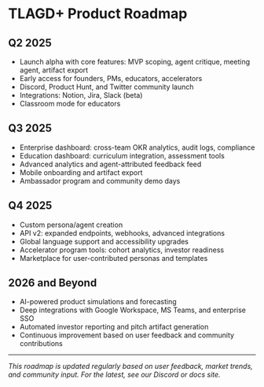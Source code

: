 # TLAGD+ Product Roadmap

## Q2 2025
- Launch alpha with core features: MVP scoping, agent critique, meeting agent, artifact export
- Early access for founders, PMs, educators, accelerators
- Discord, Product Hunt, and Twitter community launch
- Integrations: Notion, Jira, Slack (beta)
- Classroom mode for educators

## Q3 2025
- Enterprise dashboard: cross-team OKR analytics, audit logs, compliance
- Education dashboard: curriculum integration, assessment tools
- Advanced analytics and agent-attributed feedback feed
- Mobile onboarding and artifact export
- Ambassador program and community demo days

## Q4 2025
- Custom persona/agent creation
- API v2: expanded endpoints, webhooks, advanced integrations
- Global language support and accessibility upgrades
- Accelerator program tools: cohort analytics, investor readiness
- Marketplace for user-contributed personas and templates

## 2026 and Beyond
- AI-powered product simulations and forecasting
- Deep integrations with Google Workspace, MS Teams, and enterprise SSO
- Automated investor reporting and pitch artifact generation
- Continuous improvement based on user feedback and community contributions

---

*This roadmap is updated regularly based on user feedback, market trends, and community input. For the latest, see our Discord or docs site.*
